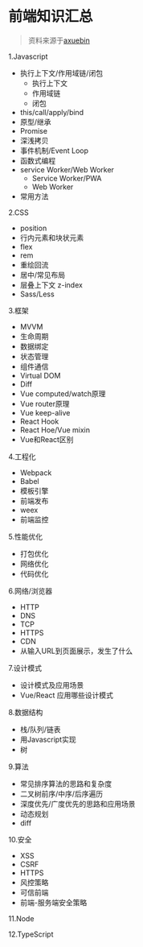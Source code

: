 # 前端知识汇总

> 资料来源于<a href="https://juejin.cn/post/6844904116339261447" target="blank">axuebin</a>

1.Javascript
   - 执行上下文/作用域链/闭包
     - 执行上下文
     - 作用域链
     - 闭包
   - this/call/apply/bind
   - 原型/继承
   - Promise
   - 深浅拷贝
   - 事件机制/Event Loop
   - 函数式编程
   - service Worker/Web Worker
     - Service Worker/PWA
     - Web Worker
   - 常用方法

2.CSS
   - position
   - 行内元素和块状元素
   - flex
   - rem
   - 重绘回流
   - 居中/常见布局
   - 层叠上下文 z-index
   - Sass/Less

3.框架
   - MVVM
   - 生命周期
   - 数据绑定
   - 状态管理
   - 组件通信
   - Virtual DOM
   - Diff
   - Vue computed/watch原理
   - Vue router原理
   - Vue keep-alive
   - React Hook
   - React Hoe/Vue mixin
   - Vue和React区别

4.工程化
   - Webpack
   - Babel
   - 模板引擎
   - 前端发布
   - weex
   - 前端监控

5.性能优化
   - 打包优化
   - 网络优化
   - 代码优化

6.网络/浏览器
   - HTTP
   - DNS
   - TCP
   - HTTPS
   - CDN
   - 从输入URL到页面展示，发生了什么
   
7.设计模式
   - 设计模式及应用场景
   - Vue/React 应用哪些设计模式
   
8.数据结构
   - 栈/队列/链表
   - 用Javascript实现
   - 树
   
9.算法
   - 常见排序算法的思路和复杂度
   - 二叉树前序/中序/后序遍历
   - 深度优先/广度优先的思路和应用场景
   - 动态规划
   - diff
   
10.安全
   - XSS
   - CSRF
   - HTTPS
   - 风控策略
   - 可信前端
   - 前端-服务端安全策略
   
11.Node

12.TypeScript
